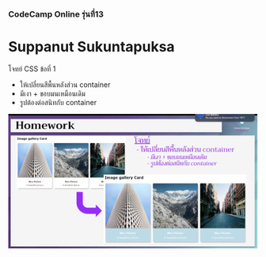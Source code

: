 ### CodeCamp Online รุ่นที่13

# Suppanut Sukuntapuksa

โจทย์ CSS ข้อที่ 1
- ให้เปลี่ยนสีพื้นหลังส่วน container
- มีเงา + ขอบมนเหมือนเดิม
- รูปต้องต่อสนิทกับ container

![pic](Homework_css1.jpg)